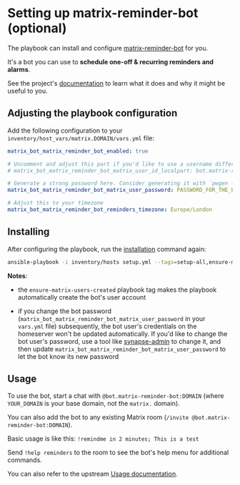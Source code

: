 # Setting up matrix-reminder-bot (optional)

The playbook can install and configure [matrix-reminder-bot](https://github.com/anoadragon453/matrix-reminder-bot) for you.

It's a bot you can use to **schedule one-off & recurring reminders and alarms**.

See the project's [documentation](https://github.com/anoadragon453/matrix-reminder-bot#usage) to learn what it does and why it might be useful to you.


## Adjusting the playbook configuration

Add the following configuration to your `inventory/host_vars/matrix.DOMAIN/vars.yml` file:

```yaml
matrix_bot_matrix_reminder_bot_enabled: true

# Uncomment and adjust this part if you'd like to use a username different than the default
# matrix_bot_matrix_reminder_bot_matrix_user_id_localpart: bot.matrix-reminder-bot

# Generate a strong password here. Consider generating it with `pwgen -s 64 1`
matrix_bot_matrix_reminder_bot_matrix_user_password: PASSWORD_FOR_THE_BOT

# Adjust this to your timezone
matrix_bot_matrix_reminder_bot_reminders_timezone: Europe/London
```


## Installing

After configuring the playbook, run the [installation](installing.md) command again:

```sh
ansible-playbook -i inventory/hosts setup.yml --tags=setup-all,ensure-matrix-users-created,start
```

**Notes**:

- the `ensure-matrix-users-created` playbook tag makes the playbook automatically create the bot's user account

- if you change the bot password (`matrix_bot_matrix_reminder_bot_matrix_user_password` in your `vars.yml` file) subsequently, the bot user's credentials on the homeserver won't be updated automatically. If you'd like to change the bot user's password, use a tool like [synapse-admin](configuring-playbook-synapse-admin.md) to change it, and then update `matrix_bot_matrix_reminder_bot_matrix_user_password` to let the bot know its new password


## Usage

To use the bot, start a chat with `@bot.matrix-reminder-bot:DOMAIN` (where `YOUR_DOMAIN` is your base domain, not the `matrix.` domain).

You can also add the bot to any existing Matrix room (`/invite @bot.matrix-reminder-bot:DOMAIN`).

Basic usage is like this: `!remindme in 2 minutes; This is a test`

Send `!help reminders` to the room to see the bot's help menu for additional commands.

You can also refer to the upstream [Usage documentation](https://github.com/anoadragon453/matrix-reminder-bot#usage).
